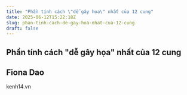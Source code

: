 ```yaml
---
title: "Phần tính cách \"dễ gây họa\" nhất của 12 cung"
date: 2025-06-12T15:22:18Z
slug: phan-tinh-cach-de-gay-hoa-nhat-cua-12-cung
draft: false
---
```


## Phần tính cách "dễ gây họa" nhất của 12 cung

## Fiona Dao

kenh14.vn